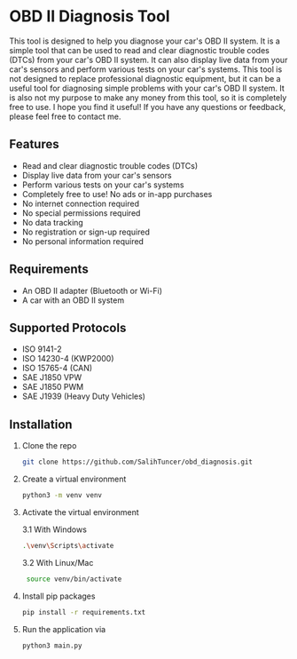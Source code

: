 # OBD II Diagnosis Tool

This tool is designed to help you diagnose your car's OBD II system. It is a simple tool that can be used to read and
clear diagnostic trouble codes (DTCs) from your car's OBD II system. It can also display live data from your car's
sensors and perform various tests on your car's systems. This tool is not designed to replace professional diagnostic
equipment, but it can be a useful tool for diagnosing simple problems with your car's OBD II system. It is also not my
purpose to make any money from this tool, so it is completely free to use. I hope you find it useful! If you have any
questions or feedback, please feel free to contact me.

## Features

- Read and clear diagnostic trouble codes (DTCs)
- Display live data from your car's sensors
- Perform various tests on your car's systems
- Completely free to use! No ads or in-app purchases
- No internet connection required
- No special permissions required
- No data tracking
- No registration or sign-up required
- No personal information required

## Requirements

- An OBD II adapter (Bluetooth or Wi-Fi)
- A car with an OBD II system

## Supported Protocols

- ISO 9141-2
- ISO 14230-4 (KWP2000)
- ISO 15765-4 (CAN)
- SAE J1850 VPW
- SAE J1850 PWM
- SAE J1939 (Heavy Duty Vehicles)

## Installation

1. Clone the repo
   ```sh
   git clone https://github.com/SalihTuncer/obd_diagnosis.git
   ```
2. Create a virtual environment
   ```sh
   python3 -m venv venv
   ```
3. Activate the virtual environment

   3.1 With Windows
   ```sh
   .\venv\Scripts\activate
   ```

   3.2 With Linux/Mac
   ```sh
    source venv/bin/activate
   ```

4. Install pip packages
   ```sh
   pip install -r requirements.txt
   ```

5. Run the application via
   ```sh
   python3 main.py 
   ```

